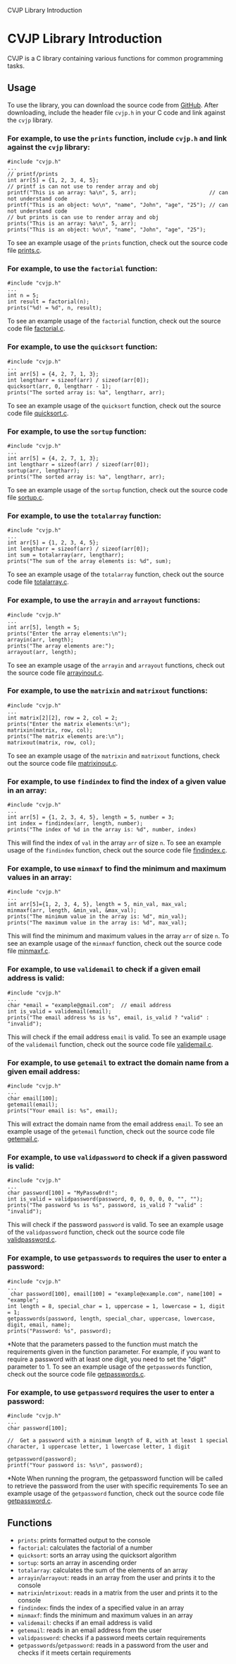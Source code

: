 CVJP Library Introduction

# CVJP Library Introduction

CVJP is a C library containing various functions for common programming tasks.

## Usage

To use the library, you can download the source code from [GitHub](https://github.com/duongnguyen321/cvjp).
After downloading, include the header file `cvjp.h` in your C code and link against the `cvjp` library.

### For example, to use the `prints` function, include `cvjp.h` and link against the `cvjp` library:

    #include "cvjp.h"
    ...
    // printf/prints
    int arr[5] = {1, 2, 3, 4, 5};
    // printf is can not use to render array and obj
    printf("This is an array: %a\n", 5, arr);                       // can not understand code
    printf("This is an object: %o\n", "name", "John", "age", "25"); // can not understand code
    // but prints is can use to render array and obj
    prints("This is an array: %a\n", 5, arr);
    prints("This is an object: %o\n", "name", "John", "age", "25");

To see an example usage of the `prints` function, check out the source code file [prints.c](./Example/prints/prints.c).

### For example, to use the `factorial` function:

    #include "cvjp.h"
    ...
    int n = 5;
    int result = factorial(n);
    prints("%d! = %d", n, result);

To see an example usage of the `factorial` function, check out the source code file [factorial.c](./Example/factorial/factorial.c).

### For example, to use the `quicksort` function:

    #include "cvjp.h"
    ...
    int arr[5] = {4, 2, 7, 1, 3};
    int lengtharr = sizeof(arr) / sizeof(arr[0]);
    quicksort(arr, 0, lengtharr - 1);
    prints("The sorted array is: %a", lengtharr, arr);

To see an example usage of the `quicksort` function, check out the source code file [quicksort.c](./Example/quicksort/quicksort.c).

### For example, to use the `sortup` function:

    #include "cvjp.h"
    ...
    int arr[5] = {4, 2, 7, 1, 3};
    int lengtharr = sizeof(arr) / sizeof(arr[0]);
    sortup(arr, lengtharr);
    prints("The sorted array is: %a", lengtharr, arr);

To see an example usage of the `sortup` function, check out the source code file [sortup.c](./Example/sortup/sortup.c).

### For example, to use the `totalarray` function:

    #include "cvjp.h"
    ...
    int arr[5] = {1, 2, 3, 4, 5};
    int lengtharr = sizeof(arr) / sizeof(arr[0]);
    int sum = totalarray(arr, lengtharr);
    prints("The sum of the array elements is: %d", sum);

To see an example usage of the `totalarray` function, check out the source code file [totalarray.c](./Example/totalarray/totalarray.c).

### For example, to use the `arrayin` and `arrayout` functions:

    #include "cvjp.h"
    ...
    int arr[5], length = 5;
    prints("Enter the array elements:\n");
    arrayin(arr, length);
    prints("The array elements are:");
    arrayout(arr, length);

To see an example usage of the `arrayin` and `arrayout` functions, check out the source code file [arrayinout.c](./Example/arrayinout/arrayinout.c).

### For example, to use the `matrixin` and `matrixout` functions:

    #include "cvjp.h"
    ...
    int matrix[2][2], row = 2, col = 2;
    prints("Enter the matrix elements:\n");
    matrixin(matrix, row, col);
    prints("The matrix elements are:\n");
    matrixout(matrix, row, col);

To see an example usage of the `matrixin` and `matrixout` functions, check out the source code file [matrixinout.c](./Example/matrixinout/matrixinout.c).

### For example, to use `findindex` to find the index of a given value in an array:

    #include "cvjp.h"
    ...
    int arr[5] = {1, 2, 3, 4, 5}, length = 5, number = 3;
    int index = findindex(arr, length, number);
    prints("The index of %d in the array is: %d", number, index)

This will find the index of `val` in the array `arr` of size `n`.
To see an example usage of the `findindex` function, check out the source code file [findindex.c](./Example/findindex/findindex.c).

### For example, to use `minmaxf` to find the minimum and maximum values in an array:

    #include "cvjp.h"
    ...
    int arr[5]={1, 2, 3, 4, 5}, length = 5, min_val, max_val;
    minmaxf(arr, length, &min_val, &max_val);
    prints("The minimum value in the array is: %d", min_val);
    prints("The maximum value in the array is: %d", max_val);

This will find the minimum and maximum values in the array `arr` of size `n`.
To see an example usage of the `minmaxf` function, check out the source code file [minmaxf.c](./Example/minmaxf/minmaxf.c).

### For example, to use `validemail` to check if a given email address is valid:

    #include "cvjp.h"
    ...
    char *email = "example@gmail.com";	// email address
    int is_valid = validemail(email);
    prints("The email address %s is %s", email, is_valid ? "valid" : "invalid");

This will check if the email address `email` is valid.
To see an example usage of the `validemail` function, check out the source code file [validemail.c](./Example/validemail/validemail.c).

### For example, to use `getemail` to extract the domain name from a given email address:

    #include "cvjp.h"
    ...
    char email[100];
    getemail(email);
    prints("Your email is: %s", email);

This will extract the domain name from the email address `email`.
To see an example usage of the `getemail` function, check out the source code file [getemail.c](./Example/getemail/getemail.c).

### For example, to use `validpassword` to check if a given password is valid:

    #include "cvjp.h"
    ...
    char password[100] = "MyPassw0rd!";
    int is_valid = validpassword(password, 0, 0, 0, 0, 0, "", "");
    prints("The password %s is %s", password, is_valid ? "valid" : "invalid");

This will check if the password `password` is valid.
To see an example usage of the `validpassword` function, check out the source code file [validpassword.c](./Example/validpassword/validpassword.c).

### For example, to use `getpasswords` to requires the user to enter a password:

    #include "cvjp.h"
    ...
     char password[100], email[100] = "example@example.com", name[100] = "example";
    int length = 8, special_char = 1, uppercase = 1, lowercase = 1, digit = 1;
    getpasswords(password, length, special_char, uppercase, lowercase, digit, email, name);
    prints("Password: %s", password);

\*Note that the parameters passed to the function must match the requirements given in the function parameter.
For example, if you want to require a password with at least one digit, you need to set the "digit" parameter to 1.
To see an example usage of the `getpasswords` function, check out the source code file [getpasswords.c](./Example/getpasswords/getpasswords.c).

### For example, to use `getpassword` requires the user to enter a password:

    #include "cvjp.h"
    ...
    char password[100];

    //  Get a password with a minimum length of 8, with at least 1 special character, 1 uppercase letter, 1 lowercase letter, 1 digit

    getpassword(password);
    printf("Your password is: %s\n", password);

\*Note When running the program, the getpassword function will be called to retrieve the password from the user with specific requirements
To see an example usage of the `getpassword` function, check out the source code file [getpassword.c](./Example/getpassword/getpassword.c).

## Functions

- `prints`: prints formatted output to the console
- `factorial`: calculates the factorial of a number
- `quicksort`: sorts an array using the quicksort algorithm
- `sortup`: sorts an array in ascending order
- `totalarray`: calculates the sum of the elements of an array
- `arrayin`/`arrayout`: reads in an array from the user and prints it to the console
- `matrixin`/`mtrixout`: reads in a matrix from the user and prints it to the console
- `findindex`: finds the index of a specified value in an array
- `minmaxf`: finds the minimum and maximum values in an array
- `validemail`: checks if an email address is valid
- `getemail`: reads in an email address from the user
- `validpassword`: checks if a password meets certain requirements
- `getpasswords`/`getpassword`: reads in a password from the user and checks if it meets certain requirements
